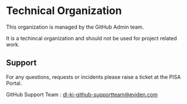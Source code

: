 # Technical Organization

This organization is managed by the GitHub Admin team.

It is a techincal organization and should not be used for project related work.

## Support
For any questions, requests or incidents please raise a ticket at the PISA Portal.

GitHub Support Team : dl-ki-github-supportteam@eviden.com
